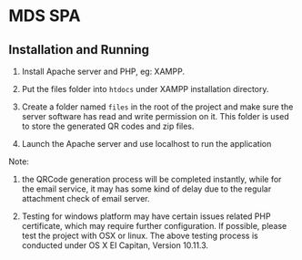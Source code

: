 # MDS SPA

## Installation and Running

1. Install Apache server and PHP, eg: XAMPP.

2. Put the files folder into `htdocs` under XAMPP installation directory.

3. Create a folder named `files` in the root of the project and make sure
   the server software has read and write permission on it. This folder is
   used to store the generated QR codes and zip files.

4. Launch the Apache server and use localhost to run the application

Note:

1) the QRCode generation process will be completed instantly, while for the
   email service, it may has some kind of delay due to the regular attachment
   check of email server.

2) Testing for windows platform may have certain issues related PHP
   certificate, which may require further configuration. If possible, please
   test the project with OSX or linux. The above testing process is conducted
   under OS X EI Capitan, Version 10.11.3.
